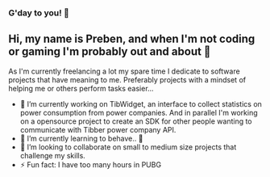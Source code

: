 ### G'day to you! 👋

## Hi, my name is Preben, and when I'm not coding or gaming I'm probably out and about 🥴

As I'm currently freelancing a lot my spare time I dedicate to software projects that have meaning to me. Preferably projects with a mindset of helping me or others perform tasks easier...

- 🔭 I’m currently working on TibWidget, an interface to collect statistics on power consumption from power companies. And in parallel I'm working on a opensource project to create an SDK for other people wanting to communicate with Tibber power company API.
- 🌱 I’m currently learning to behave.. 🤣
- 👯 I’m looking to collaborate on small to medium size projects that challenge my skills.
- ⚡ Fun fact: I have too many hours in PUBG
